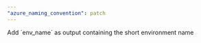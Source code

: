 ```yaml
---
"azure_naming_convention": patch
---
```


Add ´env_name´ as output containing the short environment name
